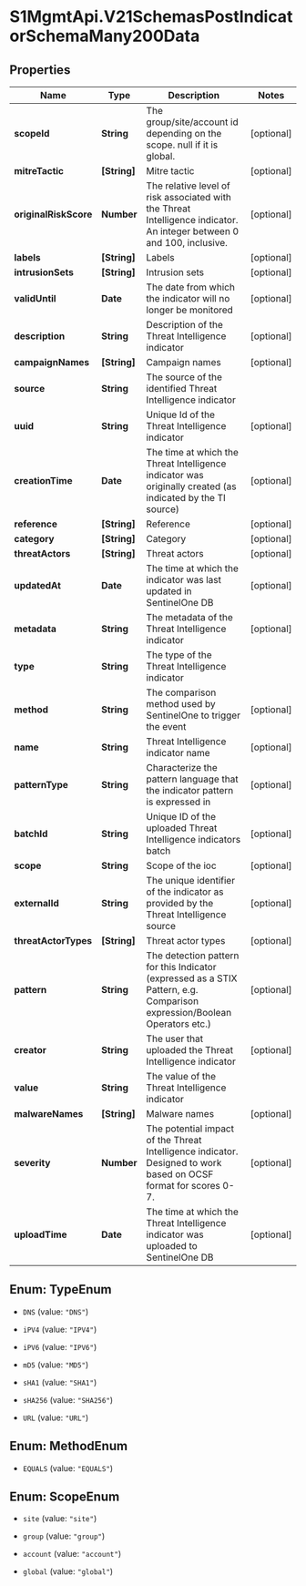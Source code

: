 # S1MgmtApi.V21SchemasPostIndicatorSchemaMany200Data

## Properties
Name | Type | Description | Notes
------------ | ------------- | ------------- | -------------
**scopeId** | **String** | The group/site/account id depending on the scope. null if it is global. | [optional] 
**mitreTactic** | **[String]** | Mitre tactic | [optional] 
**originalRiskScore** | **Number** | The relative level of risk associated with the Threat Intelligence indicator. An integer between 0 and 100, inclusive. | [optional] 
**labels** | **[String]** | Labels | [optional] 
**intrusionSets** | **[String]** | Intrusion sets | [optional] 
**validUntil** | **Date** | The date from which the indicator will no longer be monitored | [optional] 
**description** | **String** | Description of the Threat Intelligence indicator | [optional] 
**campaignNames** | **[String]** | Campaign names | [optional] 
**source** | **String** | The source of the identified Threat Intelligence indicator | 
**uuid** | **String** | Unique Id of the Threat Intelligence indicator | [optional] 
**creationTime** | **Date** | The time at which the Threat Intelligence indicator was originally created (as indicated by the TI source) | [optional] 
**reference** | **[String]** | Reference | [optional] 
**category** | **[String]** | Category | [optional] 
**threatActors** | **[String]** | Threat actors | [optional] 
**updatedAt** | **Date** | The time at which the indicator was last updated in SentinelOne DB | [optional] 
**metadata** | **String** | The metadata of the Threat Intelligence indicator | [optional] 
**type** | **String** | The type of the Threat Intelligence indicator | 
**method** | **String** | The comparison method used by SentinelOne to trigger the event | [optional] 
**name** | **String** | Threat Intelligence indicator name | [optional] 
**patternType** | **String** | Characterize the pattern language that the indicator pattern is expressed in | [optional] 
**batchId** | **String** | Unique ID of the uploaded Threat Intelligence indicators batch | [optional] 
**scope** | **String** | Scope of the ioc | [optional] 
**externalId** | **String** | The unique identifier of the indicator as provided by the Threat Intelligence source | [optional] 
**threatActorTypes** | **[String]** | Threat actor types | [optional] 
**pattern** | **String** | The detection pattern for this Indicator (expressed as a STIX Pattern, e.g. Comparison expression/Boolean Operators etc.) | [optional] 
**creator** | **String** | The user that uploaded the Threat Intelligence indicator | [optional] 
**value** | **String** | The value of the Threat Intelligence indicator | 
**malwareNames** | **[String]** | Malware names | [optional] 
**severity** | **Number** | The potential impact of the Threat Intelligence indicator. Designed to work based on OCSF format for scores 0-7. | [optional] 
**uploadTime** | **Date** | The time at which the Threat Intelligence indicator was uploaded to SentinelOne DB | [optional] 


<a name="TypeEnum"></a>
## Enum: TypeEnum


* `DNS` (value: `"DNS"`)

* `iPV4` (value: `"IPV4"`)

* `iPV6` (value: `"IPV6"`)

* `mD5` (value: `"MD5"`)

* `sHA1` (value: `"SHA1"`)

* `sHA256` (value: `"SHA256"`)

* `URL` (value: `"URL"`)




<a name="MethodEnum"></a>
## Enum: MethodEnum


* `EQUALS` (value: `"EQUALS"`)




<a name="ScopeEnum"></a>
## Enum: ScopeEnum


* `site` (value: `"site"`)

* `group` (value: `"group"`)

* `account` (value: `"account"`)

* `global` (value: `"global"`)




